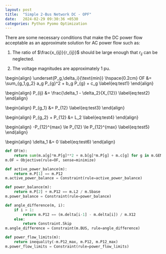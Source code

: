 ```yaml
---
layout: post
title:  "Simple 2-Bus Network DC - OPF"
date:   2024-02-29 09:30:36 +0530
categories: Python Pyomo Optimization
---
```


There are some necessary conditions that make the DC power flow acceptable as an approximate solution for AC power flow such as:

1. The ratio of $\frac{x_{ij}}{r_{ij}}$ should be large enough that $r_{ij}$ can be neglected.

2. The voltage magnitudes are approximately $1$ pu.


\begin{align}
	\underset{P_g,\delta_i}{\text{min}} \hspace{0.2cm} OF &= \sum_{g_1,g_2} a_g P_{g}^2 + b_g P_{g} + c_g \label{eq:test1}
\end{align}

\begin{align}
	P_{ij} &= \frac{\delta_1 - \delta_2}{X_{12}} \label{eq:test2}
\end{align}

\begin{align}
	P_{g_1} &= P_{12} \label{eq:test3}
\end{align}

\begin{align}
	P_{g_2} + P_{12} &= L_2 \label{eq:test4}
\end{align}

\begin{align}
	-P_{12}^{max} \le P_{12} \le P_{12}^{max} \label{eq:test5}
\end{align}

\begin{align}
   \delta_1 &= 0 \label{eq:test6}
\end{align}



```python
def OF(m):
    return sum(m.a[g]*m.P[g]**2 + m.b[g]*m.P[g] + m.c[g] for g in m.GEN)
m.OF = Objective(rule=OF, sense=minimize)

def active_power_balance(m):
    return m.P[1] == m.P12
m.active_power_balance = Constraint(rule=active_power_balance)

def power_balance(m):
    return m.P[2] + m.P12 == m.L2 / m.Sbase
m.power_balance = Constraint(rule=power_balance)

def angle_difference(m, i):
    if i > 1:
        return m.P12 == (m.delta[i-1] - m.delta[i]) / m.X12
    else:
        return Constraint.Skip
m.angle_difference = Constraint(m.BUS, rule=angle_difference)

def power_flow_limits(m):
    return inequality(-m.P12_max, m.P12, m.P12_max)
m.power_flow_limits = Constraint(rule=power_flow_limits)
```
